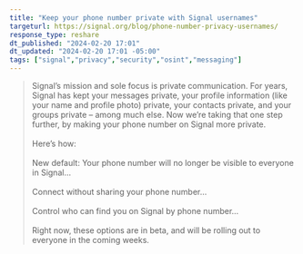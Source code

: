 ```yaml
---
title: "Keep your phone number private with Signal usernames"
targeturl: https://signal.org/blog/phone-number-privacy-usernames/
response_type: reshare
dt_published: "2024-02-20 17:01"
dt_updated: "2024-02-20 17:01 -05:00"
tags: ["signal","privacy","security","osint","messaging"]
---
```


> Signal’s mission and sole focus is private communication. For years, Signal has kept your messages private, your profile information (like your name and profile photo) private, your contacts private, and your groups private – among much else. Now we’re taking that one step further, by making your phone number on Signal more private.  
> <br>
> Here’s how:  
> <br>
> New default: Your phone number will no longer be visible to everyone in Signal...  
> <br>
> Connect without sharing your phone number...  
> <br>
> Control who can find you on Signal by phone number...  
> <br>
> Right now, these options are in beta, and will be rolling out to everyone in the coming weeks.